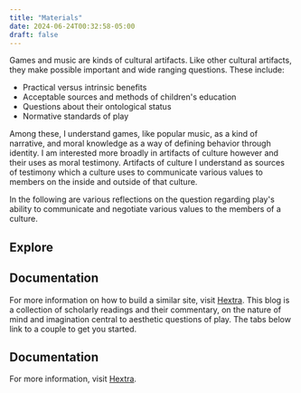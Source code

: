 ```yaml
---
title: "Materials"
date: 2024-06-24T00:32:58-05:00
draft: false
---
```


Games and music are kinds of cultural artifacts. Like other cultural artifacts, they make possible important and wide ranging questions. These include:

* Practical versus intrinsic benefits
* Acceptable sources and methods of children's education
* Questions about their ontological status
* Normative standards of play

Among these, I understand games, like popular music, as a kind of narrative, and moral knowledge as a way of defining behavior through identity. I am interested more broadly in artifacts of culture however and their uses as moral testimony. Artifacts of culture I understand as sources of testimony which a culture uses to communicate various values to members on the inside and outside of that culture.

In the following are various reflections on the question regarding play's ability to communicate and negotiate various values to the members of a culture.

## Explore


## Documentation

For more information on how to build a similar site, visit [Hextra](https://imfing.github.io/hextra).
This blog is a collection of scholarly readings and their commentary, on the nature of mind and imagination central to aesthetic questions of play. The tabs below link to a couple to get you started.


## Documentation

For more information, visit [Hextra](https://imfing.github.io/hextra).
